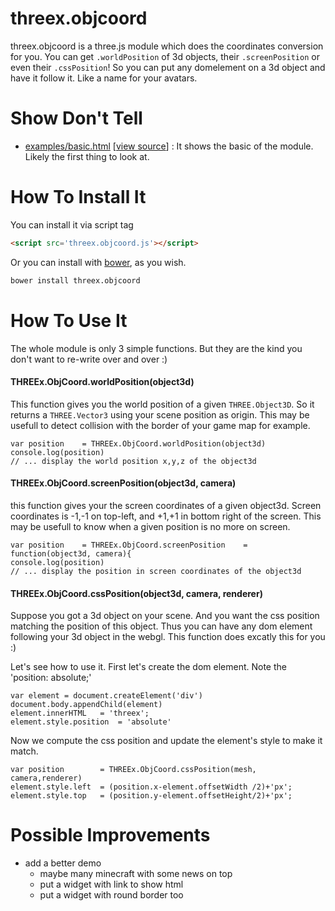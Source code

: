 threex.objcoord
===============

threex.objcoord is a three.js module which does the coordinates conversion for you.
You can get ```.worldPosition``` of 3d objects, their ```.screenPosition``` or even
their ```.cssPosition```! So you can put any domelement on a 3d object and have it
follow it. Like a name for your avatars. 

Show Don't Tell
===============
* [examples/basic.html](http://jeromeetienne.github.io/threex.objcoord/examples/basic.html)
\[[view source](https://github.com/jeromeetienne/threex.objcoord/blob/master/examples/basic.html)\] :
It shows the basic of the module. Likely the first thing to look at.

How To Install It
=================

You can install it via script tag

```html
<script src='threex.objcoord.js'></script>
```

Or you can install with [bower](http://bower.io/), as you wish.

```bash
bower install threex.objcoord
```

How To Use It
=============

The whole module is only 3 simple functions. But they are the kind
you don't want to re-write over and over :)

#### THREEx.ObjCoord.worldPosition(object3d)

This function gives you the world position of a given ```THREE.Object3D```.
So it returns a ```THREE.Vector3``` using your scene position as origin.
This may be usefull to detect collision with the border of your game map for example.

```
var position	= THREEx.ObjCoord.worldPosition(object3d)
console.log(position)
// ... display the world position x,y,z of the object3d
```

#### THREEx.ObjCoord.screenPosition(object3d, camera)

this function gives your the screen coordinates of a given object3d.
Screen coordinates is -1,-1 on top-left, and +1,+1 in bottom right of the screen.
This may be usefull to know when a given position is no more on screen.

```
var position	= THREEx.ObjCoord.screenPosition	= function(object3d, camera){
console.log(position)
// ... display the position in screen coordinates of the object3d
```

#### THREEx.ObjCoord.cssPosition(object3d, camera, renderer)

Suppose you got a 3d object on your scene. 
And you want the css position matching the position of this object. 
Thus you can have any dom element following your 3d object in the webgl.
This function does excatly this for you :)

Let's see how to use it. First let's create the dom element.
Note the 'position: absolute;'

```
var element	= document.createElement('div')
document.body.appendChild(element)
element.innerHTML	= 'threex';	
element.style.position	= 'absolute'
```

Now we compute the css position and update the element's style to make it match.

```
var position		= THREEx.ObjCoord.cssPosition(mesh, camera,renderer)
element.style.left	= (position.x-element.offsetWidth /2)+'px';
element.style.top	= (position.y-element.offsetHeight/2)+'px';
```

Possible Improvements
=====================
* add a better demo
  * maybe many minecraft with some news on top
  * put a widget with link to show html
  * put a widget with round border too








